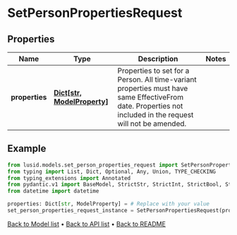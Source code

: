 # SetPersonPropertiesRequest

## Properties
Name | Type | Description | Notes
------------ | ------------- | ------------- | -------------
**properties** | [**Dict[str, ModelProperty]**](ModelProperty.md) | Properties to set for a Person. All time-variant properties must have same EffectiveFrom date. Properties not included in the request will not be amended. | 
## Example

```python
from lusid.models.set_person_properties_request import SetPersonPropertiesRequest
from typing import List, Dict, Optional, Any, Union, TYPE_CHECKING
from typing_extensions import Annotated
from pydantic.v1 import BaseModel, StrictStr, StrictInt, StrictBool, StrictFloat, StrictBytes, Field, validator, ValidationError, conlist, constr
from datetime import datetime

properties: Dict[str, ModelProperty] = # Replace with your value
set_person_properties_request_instance = SetPersonPropertiesRequest(properties=properties)

```

[Back to Model list](../README.md#documentation-for-models) &#8226; [Back to API list](../README.md#documentation-for-api-endpoints) &#8226; [Back to README](../README.md)

